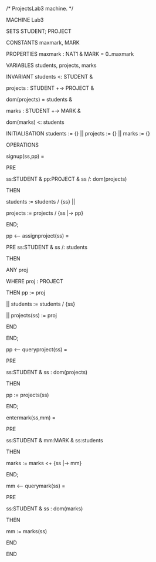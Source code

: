 /* ProjectsLab3 machine. */

MACHINE Lab3

  

SETS STUDENT; PROJECT

  

CONSTANTS maxmark, MARK

  

PROPERTIES maxmark : NAT1 & MARK = 0..maxmark

  

VARIABLES students, projects, marks

  

INVARIANT students <: STUDENT &

projects : STUDENT +-> PROJECT &

dom(projects) = students &

marks : STUDENT +-> MARK &

dom(marks) <: students

  

INITIALISATION students := {} || projects := {} || marks := {}

  

OPERATIONS

signup(ss,pp) =

PRE

ss:STUDENT & pp:PROJECT & ss /: dom(projects)

THEN

students := students \/ {ss} ||

projects := projects \/ {ss |-> pp}

END;

  

pp <-- assignproject(ss) =

PRE ss:STUDENT & ss /: students

THEN

ANY proj

WHERE proj : PROJECT

THEN pp := proj

|| students := students \/ {ss}

|| projects(ss) := proj

END

END;

  

pp <-- queryproject(ss) =

PRE

ss:STUDENT & ss : dom(projects)

THEN

pp := projects(ss)

END;

  

entermark(ss,mm) =

PRE

ss:STUDENT & mm:MARK & ss:students

THEN

marks := marks <+ {ss |-> mm}

END;

  

mm <-- querymark(ss) =

PRE

ss:STUDENT & ss : dom(marks)

THEN

mm := marks(ss)

END

  

  

END
